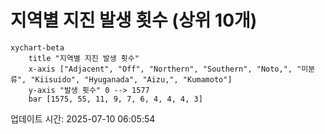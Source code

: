 # 지역별 지진 발생 횟수 (상위 10개)

```mermaid
xychart-beta
    title "지역별 지진 발생 횟수"
    x-axis ["Adjacent", "Off", "Northern", "Southern", "Noto,", "미분류", "Kiisuido", "Hyuganada", "Aizu,", "Kumamoto"]
    y-axis "발생 횟수" 0 --> 1577
    bar [1575, 55, 11, 9, 7, 6, 4, 4, 4, 3]
```

업데이트 시간: 2025-07-10 06:05:54
